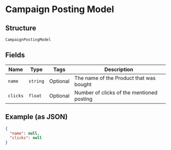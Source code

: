 
# Campaign Posting Model

## Structure

`CampaignPostingModel`

## Fields

| Name | Type | Tags | Description |
|  --- | --- | --- | --- |
| `name` | `string` | Optional | The name of the Product that was bought |
| `clicks` | `float` | Optional | Number of clicks of the mentioned posting |

## Example (as JSON)

```json
{
  "name": null,
  "clicks": null
}
```

